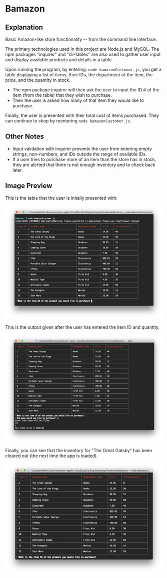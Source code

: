 # Bamazon

## Explanation
Basic Amazon-like store functionality -- from the command line interface.

The primary technologies used in this project are Node.js and MySQL. The npm packages "inquirer" and "cli-tables" are also used to gather user input and display available products and details in a table.

Upon running the program, by entering: `node bamazonCustomer.js`, you get a table displaying a list of items, their IDs, the department of the item, the price, and the quantity in stock.

* The npm package inquirer will then ask the user to input the ID # of the item (from the table) that they wish to purchase.
* Then the user is asked how many of that item they would like to purchase.

Finally, the user is presented with their total cost of items purchased. They can continue to shop by reentering `node bamazonCustomer.js`.

## Other Notes
* Input validation with inquirer prevents the user from entering empty strings, non-numbers, and IDs outside the range of available IDs.
* If a user tries to purchase more of an item than the store has in stock, they are alerted that there is not enough inventory and to check back later.

## Image Preview
This is the table that the user is initally presented with:

![Image of Product Table](/images/preview-1.png)

This is the output given after the user has entered the item ID and quantity.

![Image of User Input and Output](/images/preview-2.png)

Finally, you can see that the inventory for "The Great Gatsby" has been cleared out (the next time the app is loaded).

![Image of Inventory Change](/images/preview-3.png)
